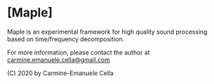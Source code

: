 # [Maple]

Maple is an experimental framework for high quality sound processing based on time/frequency decomposition.


For more information, please contact the author at carmine.emanuele.cella@gmail.com

(C) 2020 by Carmine-Emanuele Cella


